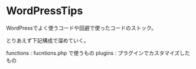WordPressTips
=============

WordPressでよく使うコードや回避で使ったコードのストック。

とりあえず下記構成で溜めていく。

functions : fucntions.php で使うもの
plugins : プラグインでカスタマイズしたもの
